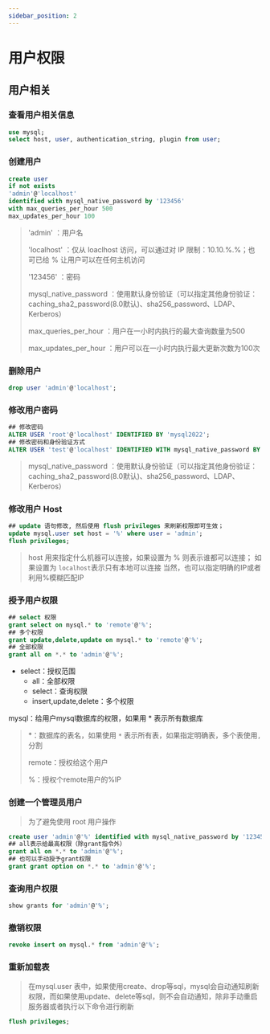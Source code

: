 ```yaml
---
sidebar_position: 2
---
```


# 用户权限

## 用户相关

### 查看用户相关信息

```sql
use mysql;
select host, user, authentication_string, plugin from user;
```

### 创建用户

```sql
create user 
if not exists 
'admin'@'localhost' 
identified with mysql_native_password by '123456'
with max_queries_per_hour 500
max_updates_per_hour 100
```

> 'admin' ：用户名
>
> 'localhost' ：仅从 loaclhost 访问，可以通过对 IP 限制：10.10.%.%；也可已给 % 让用户可以在任何主机访问
>
> '123456' ：密码
>
> mysql_native_password ：使用默认身份验证（可以指定其他身份验证：caching_sha2_password(8.0默认)、sha256_password、LDAP、Kerberos）
>
> max_queries_per_hour ：用户在一小时内执行的最大查询数量为500
>
> max_updates_per_hour ：用户可以在一小时内执行最大更新次数为100次

### 删除用户

```sql
drop user 'admin'@'localhost';
```

### 修改用户密码

```sql
## 修改密码
ALTER USER 'root'@'localhost' IDENTIFIED BY 'mysql2022';
## 修改密码和身份验证方式
ALTER USER 'test'@'localhost' IDENTIFIED WITH mysql_native_password BY 'mysql2022';
```

> mysql_native_password ：使用默认身份验证（可以指定其他身份验证：caching_sha2_password(8.0默认)、sha256_password、LDAP、Kerberos）

### 修改用户 Host

```sql
## update 语句修改, 然后使用 flush privileges 来刷新权限即可生效；
update mysql.user set host = '%' where user = 'admin';
flush privileges;
```

> host 用来指定什么机器可以连接，如果设置为 % 则表示谁都可以连接；
> 如果设置为 `localhost`表示只有本地可以连接
> 当然，也可以指定明确的IP或者利用%模糊匹配IP

### 授予用户权限

```sql
## select 权限
grant select on mysql.* to 'remote'@'%';
## 多个权限
grant update,delete,update on mysql.* to 'remote'@'%';
## 全部权限
grant all on *.* to 'admin'@'%';
```

- select：授权范围
    - all：全部权限
    - select：查询权限
    - insert,update,delete：多个权限

mysql：给用户mysql数据库的权限，如果用 * 表示所有数据库

> *：数据库的表名，如果使用 `*` 表示所有表，如果指定明确表，多个表使用`,`分割
>
> remote：授权给这个用户
>
> %：授权个remote用户的%IP

###  创建一个管理员用户

> 为了避免使用 root 用户操作

```sql
create user 'admin'@'%' identified with mysql_native_password by '123456'
## all表示给最高权限（除grant指令外）
grant all on *.* to 'admin'@'%';
## 也可以手动授予grant权限
grant grant option on *.* to 'admin'@'%';
```

### 查询用户权限

```sql
show grants for 'admin'@'%';
```

### 撤销权限

```sql
revoke insert on mysql.* from 'admin'@'%';
```

### 重新加载表

> 在mysql.user 表中，如果使用create、drop等sql，mysql会自动通知刷新权限，而如果使用update、delete等sql，则不会自动通知，除非手动重启服务器或者执行以下命令进行刷新

```sql
flush privileges;
```
